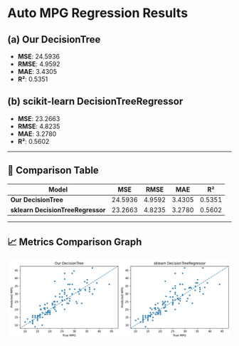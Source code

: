 # Auto MPG Regression Results

## (a) Our DecisionTree
- **MSE**: 24.5936  
- **RMSE**: 4.9592  
- **MAE**: 3.4305  
- **R²**: 0.5351  

## (b) scikit-learn DecisionTreeRegressor
- **MSE**: 23.2663  
- **RMSE**: 4.8235  
- **MAE**: 3.2780  
- **R²**: 0.5602  

---

## 🔎 Comparison Table

| Model                           | MSE     | RMSE   | MAE   | R²     |
|--------------------------------|---------|--------|-------|--------|
| **Our DecisionTree**           | 24.5936 | 4.9592 | 3.4305 | 0.5351 |
| **sklearn DecisionTreeRegressor** | 23.2663 | 4.8235 | 3.2780 | 0.5602 |

---

## 📈 Metrics Comparison Graph

![Auto MPG Results](images\Figure1.png)
